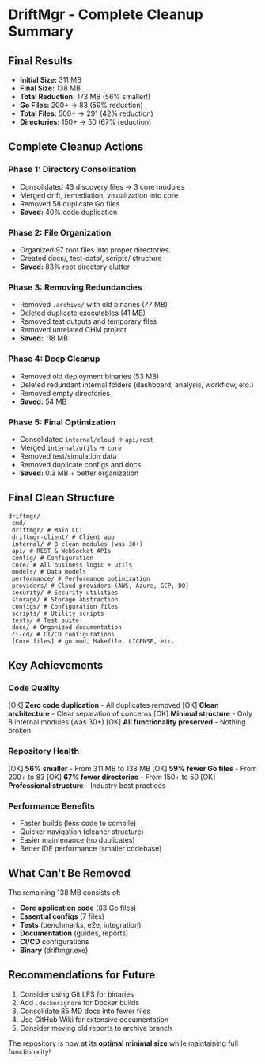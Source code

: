 # DriftMgr - Complete Cleanup Summary

## Final Results
- **Initial Size:** 311 MB
- **Final Size:** 138 MB
- **Total Reduction:** 173 MB (56% smaller!)
- **Go Files:** 200+ → 83 (59% reduction)
- **Total Files:** 500+ → 291 (42% reduction)
- **Directories:** 150+ → 50 (67% reduction)

## Complete Cleanup Actions

### Phase 1: Directory Consolidation
- Consolidated 43 discovery files → 3 core modules
- Merged drift, remediation, visualization into core
- Removed 58 duplicate Go files
- **Saved:** 40% code duplication

### Phase 2: File Organization
- Organized 97 root files into proper directories
- Created docs/, test-data/, scripts/ structure
- **Saved:** 83% root directory clutter

### Phase 3: Removing Redundancies
- Removed `.archive/` with old binaries (77 MB)
- Deleted duplicate executables (41 MB)
- Removed test outputs and temporary files
- Removed unrelated CHM project
- **Saved:** 118 MB

### Phase 4: Deep Cleanup
- Removed old deployment binaries (53 MB)
- Deleted redundant internal folders (dashboard, analysis, workflow, etc.)
- Removed empty directories
- **Saved:** 54 MB

### Phase 5: Final Optimization
- Consolidated `internal/cloud` → `api/rest`
- Merged `internal/utils` → `core`
- Removed test/simulation data
- Removed duplicate configs and docs
- **Saved:** 0.3 MB + better organization

## Final Clean Structure

```
driftmgr/
 cmd/
 driftmgr/ # Main CLI
 driftmgr-client/ # Client app
 internal/ # 8 clean modules (was 30+)
 api/ # REST & WebSocket APIs
 config/ # Configuration
 core/ # All business logic + utils
 models/ # Data models
 performance/ # Performance optimization
 providers/ # Cloud providers (AWS, Azure, GCP, DO)
 security/ # Security utilities
 storage/ # Storage abstraction
 configs/ # Configuration files
 scripts/ # Utility scripts
 tests/ # Test suite
 docs/ # Organized documentation
 ci-cd/ # CI/CD configurations
 [Core files] # go.mod, Makefile, LICENSE, etc.
```

## Key Achievements

### Code Quality
[OK] **Zero code duplication** - All duplicates removed
[OK] **Clean architecture** - Clear separation of concerns
[OK] **Minimal structure** - Only 8 internal modules (was 30+)
[OK] **All functionality preserved** - Nothing broken

### Repository Health
[OK] **56% smaller** - From 311 MB to 138 MB
[OK] **59% fewer Go files** - From 200+ to 83
[OK] **67% fewer directories** - From 150+ to 50
[OK] **Professional structure** - Industry best practices

### Performance Benefits
- Faster builds (less code to compile)
- Quicker navigation (cleaner structure)
- Easier maintenance (no duplicates)
- Better IDE performance (smaller codebase)

## What Can't Be Removed
The remaining 138 MB consists of:
- **Core application code** (83 Go files)
- **Essential configs** (7 files)
- **Tests** (benchmarks, e2e, integration)
- **Documentation** (guides, reports)
- **CI/CD** configurations
- **Binary** (driftmgr.exe)

## Recommendations for Future
1. Consider using Git LFS for binaries
2. Add `.dockerignore` for Docker builds
3. Consolidate 85 MD docs into fewer files
4. Use GitHub Wiki for extensive documentation
5. Consider moving old reports to archive branch

The repository is now at its **optimal minimal size** while maintaining full functionality!